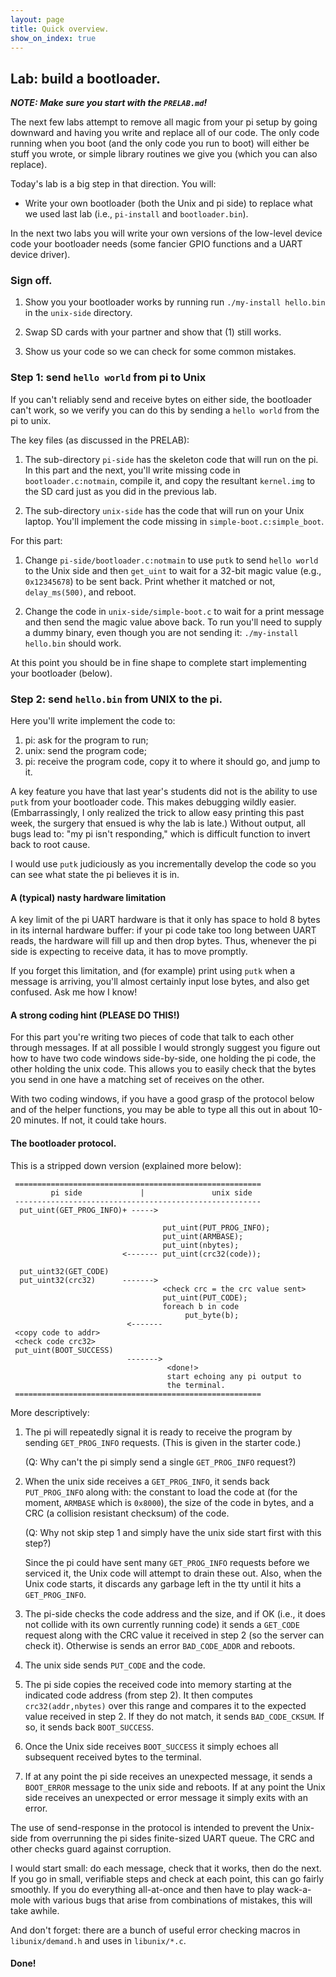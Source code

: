```yaml
---
layout: page
title: Quick overview.
show_on_index: true
---
```


## Lab: build a bootloader.

***NOTE: Make sure you start with the `PRELAB.md`!***

The next few labs attempt to remove all magic from your pi setup
by going downward and having you write and replace all of our code.
The only code running when you boot (and the only code you run to boot)
will either be stuff you wrote, or simple library routines we give you
(which you can also replace).

Today's lab is a big step in that direction.  You will:

  - Write your own bootloader (both the Unix and pi side) to replace
     what we used last lab (i.e., `pi-install` and `bootloader.bin`).

In the next two labs you will write your own versions of the low-level
device code your bootloader needs (some fancier GPIO functions and a
UART device driver).

### Sign off.

  1. Show you your bootloader works by running run `./my-install hello.bin` in 
     the `unix-side` directory.

  2. Swap SD cards with your partner and show that (1) still works.

  3. Show us your code so we can check for some common mistakes.

### Step 1: send `hello world` from pi to Unix

If you can't reliably send and receive bytes on either side, the bootloader
can't work, so we verify you can do this by sending a `hello world` from the
pi to unix.

The key files (as discussed in the PRELAB):

  1. The sub-directory `pi-side` has the skeleton code
     that will run on the pi.  In this part and the next, you'll write
     missing code in `bootloader.c:notmain`, compile it, and copy 
     the resultant `kernel.img` to the SD card just as you did in the
     previous lab.

  2. The sub-directory `unix-side` has the code that will run on
     your Unix laptop. You'll implement the code missing in
     `simple-boot.c:simple_boot`. 

For this part:

  1. Change `pi-side/bootloader.c:notmain` to use `putk` to
     send `hello world` to the Unix side and then `get_uint` to wait
     for a 32-bit magic value (e.g., `0x12345678`) to be sent back.
     Print whether it matched or not, `delay_ms(500)`, and reboot.

  2. Change the code in `unix-side/simple-boot.c` to wait for a
     print message and then send the magic value above back.  To run 
     you'll need to supply a dummy binary, even though you are not 
     sending it:  `./my-install hello.bin` should work.

At this point you should be in fine shape to complete start implementing
your bootloader (below).

### Step 2: send `hello.bin` from UNIX to the pi.

Here you'll write implement the code to:
  1. pi: ask for the program to run;
  2. unix: send the program code;
  3. pi: receive the program code, copy it to where it should go, and jump to it.

A key feature you have that last year's students did not is the
ability to use `putk` from your bootloader code.   This makes debugging
wildly easier.  (Embarrassingly, I only realized the trick to allow easy
printing this past week, the surgery that ensued is why the lab is late.)
Without output, all bugs lead to: "my pi isn't
responding," which is difficult function to invert back to root cause.

I would use `putk` judiciously as you incrementally develop the code so
you can see what state the pi believes it is in.

#### A (typical) nasty hardware limitation

A key limit of the pi UART hardware is that it only has space to hold 8
bytes in its internal hardware buffer:  if your pi code take too long
between UART reads, the hardware will fill up and then drop bytes.
Thus, whenever the pi side is expecting to receive data, it has to
move promptly.

If you forget this limitation, and (for example) print using `putk`
when a message is arriving, you'll almost certainly input lose bytes,
and also get confused.  Ask me how I know!

#### A strong coding hint (PLEASE DO THIS!)

For this part you're writing two pieces of code that talk to each other
through messages.  If at all possible I would strongly suggest you figure
out how to have two code windows side-by-side, one holding the pi code,
the other holding the unix code.  This allows you to easily check that
the bytes you send in one have a matching set of receives on the other.

With two coding windows, if you have a good grasp of the protocol below
and of the helper functions, you may be able to type all this out in
about 10-20 minutes.  If not, it could take hours.

#### The bootloader protocol.

This is a stripped down version (explained more below):

     =======================================================
             pi side             |               unix side
     -------------------------------------------------------
      put_uint(GET_PROG_INFO)+ ----->

                                      put_uint(PUT_PROG_INFO);
                                      put_uint(ARMBASE);
                                      put_uint(nbytes);
                             <------- put_uint(crc32(code));

      put_uint32(GET_CODE)
      put_uint32(crc32)      ------->
                                      <check crc = the crc value sent>
                                      put_uint(PUT_CODE);
                                      foreach b in code
                                           put_byte(b);
                              <-------
     <copy code to addr>
     <check code crc32>
     put_uint(BOOT_SUCCESS)
                              ------->
                                       <done!>
                                       start echoing any pi output to 
                                       the terminal.
     =======================================================

More descriptively:

  1. The pi will repeatedly signal it is ready to receive the program by 
     sending `GET_PROG_INFO` requests.  (This is given in the starter code.)

     (Q: Why can't the pi simply send a single `GET_PROG_INFO` request?)

  2. When the unix side receives a `GET_PROG_INFO`, it sends back
     `PUT_PROG_INFO` along with: the constant to load the code at (for
     the moment, `ARMBASE` which is `0x8000`), the size of the code in
     bytes,  and a CRC (a collision resistant checksum) of the code.

     (Q: Why not skip step 1 and simply have the unix side start first
     with this step?)

     Since the pi could have sent many `GET_PROG_INFO` requests before
     we serviced it,  the Unix code will attempt to drain these out.
     Also, when the Unix code starts, it discards any garbage left in
     the tty until it hits a `GET_PROG_INFO`.

  3. The pi-side checks the code address and the size, and if OK (i.e.,
     it does not collide with its own currently running code) it sends a
     `GET_CODE` request along with the CRC value it received in step
     2 (so the server can check it).  Otherwise is sends an error
     `BAD_CODE_ADDR` and reboots.

  4. The unix side sends `PUT_CODE` and the code.

  5. The pi side copies the received code into memory starting at the
     indicated code address (from step 2).  It then computes
     `crc32(addr,nbytes)` over this range and compares it to the
     expected value received in step 2.  If they do not match, it sends
     `BAD_CODE_CKSUM`.  If so, it sends back `BOOT_SUCCESS`.

  6. Once the Unix side receives `BOOT_SUCCESS` it simply echoes all
     subsequent received bytes to the terminal.

  7. If at any point the pi side receives an unexpected message, it
     sends a `BOOT_ERROR` message to the unix side and reboots.
     If at any point the Unix side receives an unexpected or error
     message it simply exits with an error.

The use of send-response in the protocol is intended to prevent the
Unix-side from overrunning the pi sides finite-sized UART queue.
The CRC and other checks guard against corruption.

I would start small: do each message, check that it works, then do
the next.  If you go in small, verifiable steps and check at each point,
this can go fairly smoothly.  If you do everything all-at-once and then
have to play wack-a-mole with various bugs that arise from combinations
of mistakes, this will take awhile.

And don't forget: there are a bunch of useful error checking macros in
`libunix/demand.h` and uses in `libunix/*.c`.

#### Done!
